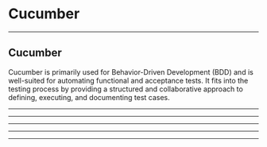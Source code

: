 # Cucumber

---


## Cucumber

Cucumber is primarily used for Behavior-Driven Development (BDD) and is well-suited for automating functional and acceptance tests. It fits into the testing process by providing a structured and collaborative approach to defining, executing, and documenting test cases.  

---


---



---



---



---



